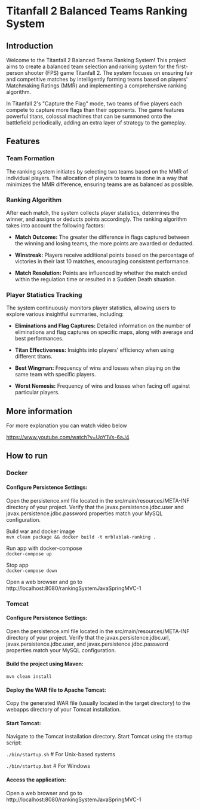 # Titanfall 2 Balanced Teams Ranking System
## Introduction
Welcome to the Titanfall 2 Balanced Teams Ranking System! This project aims to create a balanced team selection and ranking system for the first-person shooter (FPS) game Titanfall 2. The system focuses on ensuring fair and competitive matches by intelligently forming teams based on players' Matchmaking Ratings (MMR) and implementing a comprehensive ranking algorithm.

In Titanfall 2's "Capture the Flag" mode, two teams of five players each compete to capture more flags than their opponents. The game features powerful titans, colossal machines that can be summoned onto the battlefield periodically, adding an extra layer of strategy to the gameplay.

## Features
### Team Formation
The ranking system initiates by selecting two teams based on the MMR of individual players. The allocation of players to teams is done in a way that minimizes the MMR difference, ensuring teams are as balanced as possible.

### Ranking Algorithm
After each match, the system collects player statistics, determines the winner, and assigns or deducts points accordingly. The ranking algorithm takes into account the following factors:

* **Match Outcome:** The greater the difference in flags captured between the winning and losing teams, the more points are awarded or deducted.

* **Winstreak:** Players receive additional points based on the percentage of victories in their last 10 matches, encouraging consistent performance.

* **Match Resolution:** Points are influenced by whether the match ended within the regulation time or resulted in a Sudden Death situation.

### Player Statistics Tracking
The system continuously monitors player statistics, allowing users to explore various insightful summaries, including:

* **Eliminations and Flag Captures:** Detailed information on the number of eliminations and flag captures on specific maps, along with average and best performances.

* **Titan Effectiveness:** Insights into players' efficiency when using different titans.

* **Best Wingman:** Frequency of wins and losses when playing on the same team with specific players.

* **Worst Nemesis:** Frequency of wins and losses when facing off against particular players.

## More information
For more explanation you can watch video below

https://www.youtube.com/watch?v=UoY1Vs-6aJ4

## How to run

### Docker
#### Configure Persistence Settings:
Open the persistence.xml file located in the src/main/resources/META-INF directory of your project.
Verify that the javax.persistence.jdbc.user and javax.persistence.jdbc.password properties match your MySQL configuration.

Build war and docker image  
`mvn clean package && docker build -t mrblablak-ranking .`

Run app with docker-compose  
`docker-compose up`

Stop app    
`docker-compose down`

Open a web browser and go to http://localhost:8080/rankingSystemJavaSpringMVC-1

### Tomcat

#### Configure Persistence Settings:
Open the persistence.xml file located in the src/main/resources/META-INF directory of your project.
Verify that the javax.persistence.jdbc.url, javax.persistence.jdbc.user, and javax.persistence.jdbc.password properties match your MySQL configuration.

#### Build the project using Maven:

`mvn clean install`

#### Deploy the WAR file to Apache Tomcat:

Copy the generated WAR file (usually located in the target directory) to the webapps directory of your Tomcat installation.

#### Start Tomcat:

Navigate to the Tomcat installation directory.
Start Tomcat using the startup script:

`./bin/startup.sh`     # For Unix-based systems

`./bin/startup.bat`    # For Windows

#### Access the application:
Open a web browser and go to http://localhost:8080/rankingSystemJavaSpringMVC-1